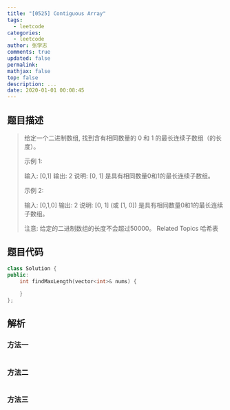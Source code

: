```yaml
---
title: "[0525] Contiguous Array"
tags:
  - leetcode
categories:
  - leetcode
author: 张学志
comments: true
updated: false
permalink:
mathjax: false
top: false
description: ...
date: 2020-01-01 00:08:45
---
```


## 题目描述

> 给定一个二进制数组, 找到含有相同数量的 0 和 1 的最长连续子数组（的长度）。 
> 
> 
> 
> 示例 1: 
> 
> 输入: [0,1]
> 输出: 2
> 说明: [0, 1] 是具有相同数量0和1的最长连续子数组。 
> 
> 示例 2: 
> 
> 输入: [0,1,0]
> 输出: 2
> 说明: [0, 1] (或 [1, 0]) 是具有相同数量0和1的最长连续子数组。 
> 
> 
> 
> 注意: 给定的二进制数组的长度不会超过50000。 
> Related Topics 哈希表

## 题目代码

```cpp
class Solution {
public:
    int findMaxLength(vector<int>& nums) {
        
    }
};
```

## 解析

### 方法一

```cpp

```

### 方法二

```cpp

```

### 方法三

```cpp

```

